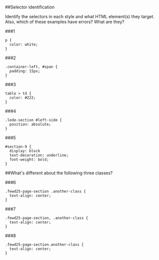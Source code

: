 ##Selector identification

Identify the selectors in each style and what HTML element(s) they target.
Also, which of these examples have errors? What are they?

###1
```
p {
  color: white;
}
```

###2
```
.container-left, #span {
  padding: 15px;
}
```

###3
```
table > td {
  color: #222;
}
```

###4
```
.lede-section #left-side {
  position: absolute;
}
```

###5
```
#section-9 {
  display: block
  text-decoration: underline;
  font-weight: bold;
}
```

##What's different about the following three classes?

###6
```
.fewd25-page-section .another-class {
  text-align: center;
}
```


###7
```
.fewd25-page-section, .another-class {
  text-align: center;
}
```


###8
```
.fewd25-page-section.another-class {
  text-align: center;
}
```
